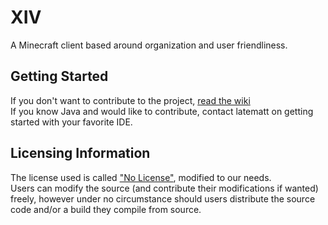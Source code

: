 # XIV
A Minecraft client based around organization and user friendliness.  
## Getting Started
If you don't want to contribute to the project, [read the wiki](https://gitlab.com/latematt/XIV/wikis/home)  
If you know Java and would like to contribute, contact latematt on getting started with your favorite IDE.
## Licensing Information
The license used is called ["No License"](http://choosealicense.com/licenses/no-license/), modified to our needs.  
Users can modify the source (and contribute their modifications if wanted) freely, however under no circumstance should users distribute the source code and/or a build they compile from source.